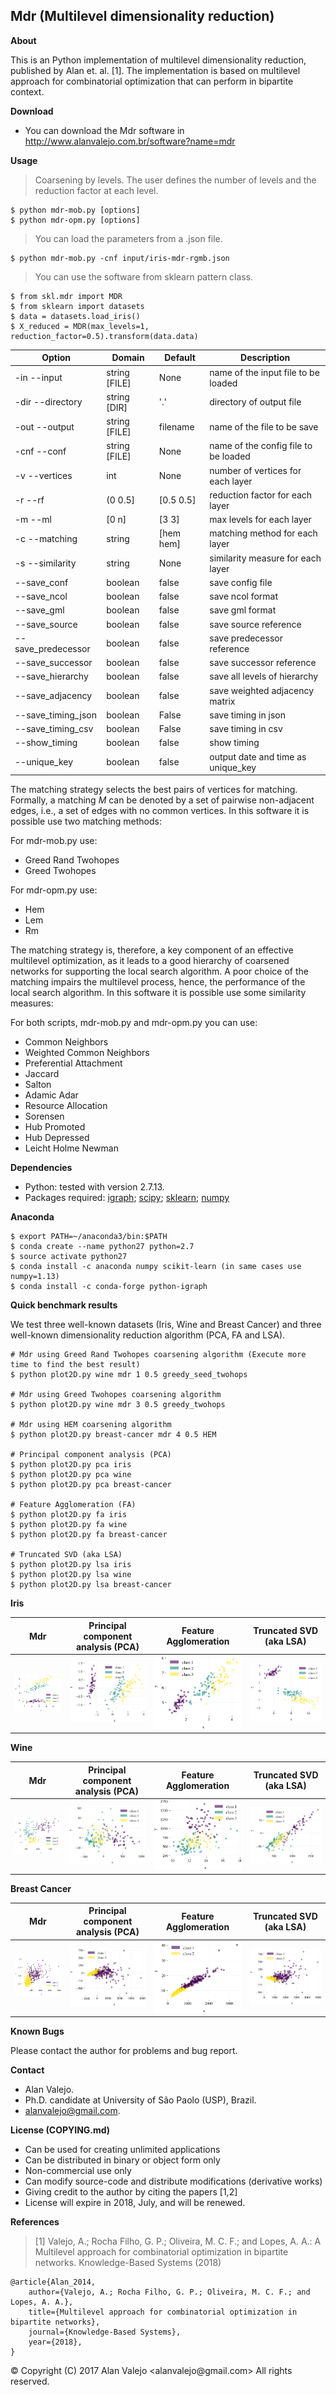 ## Mdr (Multilevel dimensionality reduction)

**About**

This is an Python implementation of multilevel dimensionality reduction, published by Alan et. al. [1]. The implementation is based on multilevel approach for combinatorial optimization that can perform in bipartite context.

**Download**

* You can download the Mdr software in http://www.alanvalejo.com.br/software?name=mdr

**Usage**

> Coarsening by levels. The user defines the number of levels and the reduction factor at each level.

	$ python mdr-mob.py [options]
	$ python mdr-opm.py [options]

> You can load the parameters from a .json file.

	$ python mdr-mob.py -cnf input/iris-mdr-rgmb.json

> You can use the software from sklearn pattern class.

	$ from skl.mdr import MDR
	$ from sklearn import datasets
	$ data = datasets.load_iris()
	$ X_reduced = MDR(max_levels=1, reduction_factor=0.5).transform(data.data)

| Option             | Domain        | Default   | Description                          |
| ------------------ | ------------- | --------- | ------------------------------------ |
| -in --input        | string [FILE] | None      | name of the input file to be loaded  |
| -dir --directory   | string [DIR]  | '.'       | directory of output file             |
| -out --output      | string [FILE] | filename  | name of the file to be save          |
| -cnf --conf        | string [FILE] | None      | name of the config file to be loaded |
| -v --vertices      | int           | None      | number of vertices for each layer    |
| -r --rf            | (0 0.5]       | [0.5 0.5] | reduction factor for each layer      |
| -m --ml            | [0 n]         | [3 3]     | max levels for each layer            |
| -c --matching      | string        | [hem hem] | matching method for each layer       |
| -s --similarity    | string        | None      | similarity measure for each layer    |
| --save_conf        | boolean       | false     | save config file                     |
| --save_ncol        | boolean       | false     | save ncol format                     |
| --save_gml         | boolean       | false     | save gml format                      |
| --save_source      | boolean       | false     | save source reference                |
| --save_predecessor | boolean       | false     | save predecessor reference           |
| --save_successor   | boolean       | false     | save successor reference             |
| --save_hierarchy   | boolean       | false     | save all levels of hierarchy         |
| --save_adjacency   | boolean       | false     | save weighted adjacency matrix       |
| --save_timing_json | boolean       | False     | save timing in json                  |
| --save_timing_csv  | boolean       | False     | save timing in csv                   |
| --show_timing      | boolean       | false     | show timing                          |
| --unique_key       | boolean       | false     | output date and time as unique_key   |

The matching strategy selects the best pairs of vertices for matching. Formally, a matching $M$ can be denoted by a set of pairwise non-adjacent edges, i.e., a set of edges with no common vertices. In this software it is possible use two matching methods:

For mdr-mob.py use:
* Greed Rand Twohopes
* Greed Twohopes

For mdr-opm.py use:
* Hem
* Lem
* Rm

The matching strategy is, therefore, a key component of an effective multilevel optimization, as it leads to a good hierarchy of coarsened networks for supporting the local search algorithm. A poor choice of the matching impairs the multilevel process, hence, the performance of the local search algorithm. In this software it is possible use some similarity measures:

For both scripts, mdr-mob.py and mdr-opm.py you can use:
* Common Neighbors
* Weighted Common Neighbors
* Preferential Attachment
* Jaccard
* Salton
* Adamic Adar
* Resource Allocation
* Sorensen
* Hub Promoted
* Hub Depressed
* Leicht Holme Newman

**Dependencies**

* Python: tested with version 2.7.13.
* Packages required: [igraph](http://igraph.sourceforge.net); [scipy](http://www.scipy.org/); [sklearn](http://scikit-learn.org/); [numpy](http://www.numpy.org/)

**Anaconda**

	$ export PATH=~/anaconda3/bin:$PATH
	$ conda create --name python27 python=2.7
	$ source activate python27
	$ conda install -c anaconda numpy scikit-learn (in same cases use numpy=1.13)
	$ conda install -c conda-forge python-igraph

**Quick benchmark results**

We test three well-known datasets (Iris, Wine and Breast Cancer) and three well-known dimensionality reduction algorithm (PCA, FA and LSA).

	# Mdr using Greed Rand Twohopes coarsening algorithm (Execute more time to find the best result)
	$ python plot2D.py wine mdr 1 0.5 greedy_seed_twohops

	# Mdr using Greed Twohopes coarsening algorithm
	$ python plot2D.py wine mdr 3 0.5 greedy_twohops

	# Mdr using HEM coarsening algorithm
	$ python plot2D.py breast-cancer mdr 4 0.5 HEM

	# Principal component analysis (PCA)
	$ python plot2D.py pca iris
	$ python plot2D.py pca wine
	$ python plot2D.py pca breast-cancer

	# Feature Agglomeration (FA)
	$ python plot2D.py fa iris
	$ python plot2D.py fa wine
	$ python plot2D.py fa breast-cancer

	# Truncated SVD (aka LSA)
	$ python plot2D.py lsa iris
	$ python plot2D.py lsa wine
	$ python plot2D.py lsa breast-cancer

**Iris**

| Mdr                      | Principal component analysis (PCA) | Feature Agglomeration   | Truncated SVD (aka LSA)  |
| ------------------------ | ---------------------------------- | ----------------------- | ------------------------ |
| ![](output/iris-mdr.png) | ![](output/iris-pca.png)           | ![](output/iris-fa.png) | ![](output/iris-lsa.png) |

**Wine**

| Mdr                      | Principal component analysis (PCA) | Feature Agglomeration   | Truncated SVD (aka LSA)  |
| ------------------------ | ---------------------------------- | ----------------------- | ------------------------ |
| ![](output/wine-mdr.png) | ![](output/wine-pca.png)           | ![](output/wine-fa.png) | ![](output/wine-lsa.png) |

**Breast Cancer**

| Mdr                               | Principal component analysis (PCA) | Feature Agglomeration            | Truncated SVD (aka LSA)           |
| --------------------------------- | ---------------------------------- | -------------------------------- | --------------------------------- |
| ![](output/breast-cancer-mdr.png) | ![](output/breast-cancer-pca.png)  | ![](output/breast-cancer-fa.png) | ![](output/breast-cancer-lsa.png) |

**Known Bugs**

Please contact the author for problems and bug report.

**Contact**

* Alan Valejo.
* Ph.D. candidate at University of São Paolo (USP), Brazil.
* alanvalejo@gmail.com.

**License (COPYING.md)**

* Can be used for creating unlimited applications
* Can be distributed in binary or object form only
* Non-commercial use only
* Can modify source-code and distribute modifications (derivative works)
* Giving credit to the author by citing the papers [1,2]
* License will expire in 2018, July, and will be renewed.

**References**
> [1] Valejo, A.; Rocha Filho, G. P.; Oliveira, M. C. F.; and Lopes, A. A.: A Multilevel approach for combinatorial optimization in bipartite networks. Knowledge-Based Systems (2018)

~~~~~{.bib}
@article{Alan_2014,
    author={Valejo, A.; Rocha Filho, G. P.; Oliveira, M. C. F.; and Lopes, A. A.},
    title={Multilevel approach for combinatorial optimization in bipartite networks},
    journal={Knowledge-Based Systems},
    year={2018},
}
~~~~~

<div class="footer"> &copy; Copyright (C) 2017 Alan Valejo &lt;alanvalejo@gmail.com&gt; All rights reserved.</div>
